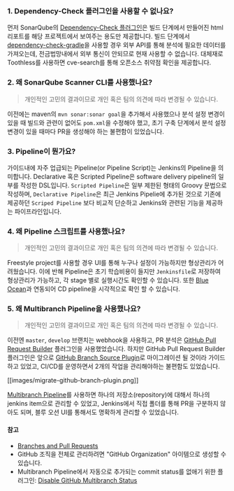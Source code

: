 ### 1. Dependency-Check 플러그인을 사용할 수 없나요?

먼저 SonarQube의 [Dependency-Check 플러그인](https://github.com/dependency-check/dependency-check-sonar-plugin)은 빌드 단계에서 만들어진 html 리포트를 해당 프로젝트에서 보여주는 용도만 제공합니다. 빌드 단계에서 [dependency-check-gradle](https://search.maven.org/artifact/org.owasp/dependency-check-gradle/6.1.0/gradle-plugin)을 사용할 경우 외부 API를 통해 분석에 필요한 데이터를 가져오는데, 전금법망내에서 외부 통신이 안되므로 현재 사용할 수 없습니다. 대체재로 Toothless를 사용하면 cve-search를 통해 오픈소스 취약점 확인을 제공합니다.

### 2. 왜 SonarQube Scanner CLI를 사용했나요?

> 개인적인 고민의 결과이므로 개인 혹은 팀의 의견에 따라 변경될 수 있습니다.

이전에는 maven의 `mvn sonar:sonar goal`을 추가해서 사용했으나 분석 설정 변경이 있을 때 빌드와 관련이 없어도 `pom.xml`을 수정해야 했고, 초기 구축 단계에서 분석 설정 변경이 있을 때마다 PR을 생성해야 하는 불편함이 있었습니다. 

### 3. Pipeline이 뭔가요?

가이드내에 자주 업급되는 Pipeline(or Pipeline Script)는 Jenkins의 Pipeline을 의미합니다. Declarative 혹은 Scripted Pipeline은 software delivery pipeline의 일부를 작성한 DSL입니다. `Scripted Pipeline`은 일부 제한된 형태의 Groovy 문법으로 작성하며, `Declarative Pipeline`은 최근 Jenkins Pipelie에 추가된 것으로 기존에 제공하던 `Scriped Pipeline` 보다 비교적 단순하고 Jenkins와 관련된 기능을 제공하는 파이프라인입니다.

### 4. 왜 Pipeline 스크립트를 사용했나요?

> 개인적인 고민의 결과이므로 개인 혹은 팀의 의견에 따라 변경될 수 있습니다.

Freestyle project를 사용할 경우 UI를 통해 누구나 설정이 가능하지만 형상관리가 어려웠습니다. 이에 반해 Pipeline은 초기 학습비용이 들지만 `Jenkinsfile`로 저장하여 형상관리가 가능하고, 각 stage 별로 실행시간도 확인할 수 있습니다. 또한 [Blue Ocean](https://www.jenkins.io/projects/blueocean/)과 연동되어 CD pipeline을 시각적으로 확인 할 수 있습니다.

### 5. 왜 Multibranch Pipeline을 사용했나요?

> 개인적인 고민의 결과이므로 개인 혹은 팀의 의견에 따라 변경될 수 있습니다.

이전엔 `master`, `develop` 브랜치는 webhook을 사용하고, PR 분석은 [GitHub Pull Request Builder](https://plugins.jenkins.io/ghprb/) 플러그인을 사용했었습니다. 하지만 GitHub Pull Request Builder 플러그인은 앞으로 [GitHub Branch Source Plugin](https://plugins.jenkins.io/github-branch-source/)로 마이그레이션 될 것이라 가이드하고 있었고, CI/CD를 운영하면서 2개의 작업을 관리해야하는 불편함도 있었습니다.

[[images/migrate-github-branch-plugin.png]]

[Multibranch Pipeline](https://plugins.jenkins.io/workflow-multibranch/)를 사용하면 하나의 저장소(repository)에 대해서 하나의 jenkins item으로 관리할 수 있었고, Jenkins에서 직접 폴더를 통해 PR을 구분하지 않아도 되며, 블루 오션 UI를 통해서도 명확하게 관리할 수 있었습니다.

#### 참고

- [Branches and Pull Requests](https://www.jenkins.io/doc/book/pipeline/multibranch/)
- GitHub 조직을 전체로 관리하려면 "GitHub Organization" 아이템으로 생성할 수 있습니다.
- Multibranch Pipeline에서 자동으로 추가되는 commit status를 없애기 위한 플러그인: [Disable GitHub Multibranch Status](https://plugins.jenkins.io/disable-github-multibranch-status/)
